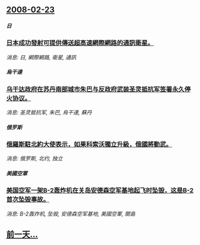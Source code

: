 ## [2008-02-23](/news/2008/02/23/index.md)

##### 日
### [日本成功發射可提供傳送超高速網際網路的通訊衛星。](/news/2008/02/23/日本成功發射可提供傳送超高速網際網路的通訊衛星.md)
_消息: 日, 網際網路, 衛星, 通訊_

##### 烏干達
### [乌干达政府在苏丹南部城市朱巴与反政府武装圣灵抵抗军签署永久停火协议。](/news/2008/02/23/乌干达政府在苏丹南部城市朱巴与反政府武装圣灵抵抗军签署永久停火协议.md)
_消息: 圣灵抵抗军, 朱巴, 烏干達, 蘇丹_

##### 俄罗斯
### [俄羅斯駐北約大使表示，如果科索沃獨立升級，俄國將動武。](/news/2008/02/23/俄羅斯駐北約大使表示-如果科索沃獨立升級-俄國將動武.md)
_消息: 俄罗斯, 北约, 独立_

##### 美國空軍
### [美国空军一架B-2轰炸机在关岛安德森空军基地起飞时坠毁，这是B-2首次坠毁事故。](/news/2008/02/23/美国空军一架B-2轰炸机在关岛安德森空军基地起飞时坠毁-这是B-2首次坠毁事故.md)
_消息: B-2轰炸机, 坠毁, 安德森空军基地, 美國空軍, 關島_

## [前一天...](/news/2008/02/22/index.md)

